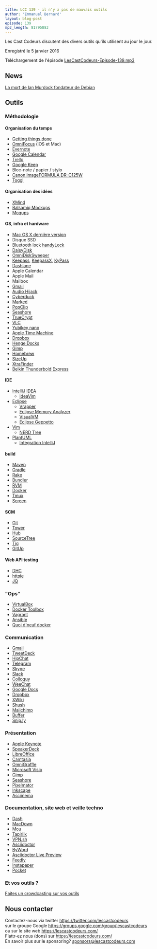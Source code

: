 ```yaml
---
title: LCC 139 - il n'y a pas de mauvais outils
author: 'Emmanuel Bernard'
layout: blog-post
episode: 139
mp3_length: 81795883
---
```

Les Cast Codeurs discutent des divers outils qu'ils utilisent au jour le jour.

Enregistré le 5 janvier 2016

Téléchargement de l'épisode [LesCastCodeurs-Episode-139.mp3](http://traffic.libsyn.com/lescastcodeurs/LesCastCodeurs-Episode-139.mp3)

## News

[La mort de Ian Murdock fondateur de Debian](http://arstechnica.co.uk/information-technology/2015/12/ian-murdock-father-of-debian-dead-at-42/)  

##  Outils

### Méthodologie

#### Organisation du temps

* [Getting things done](https://en.wikipedia.org/wiki/Getting_Things_Done)
* [OmniFocus](https://www.omnigroup.com/omnifocus/) (iOS et Mac)
* [Evernote](https://evernote.com/)
* [Google Calendar](http://calendar.google.com/)
* [Trello](https://trello.com)
* [Google Keep](https://keep.google.com/)
* Bloc-note / papier / stylo
* [Canon imageFORMULA DR-C125W](http://www.canon.fr/scanners/document-scanners/imageformula_dr-c125w/)
* [Toggl](https://www.toggl.com)

####  Organisation des idées

* [XMind](http://www.xmind.net)  
* [Balsamiq Mockups](https://balsamiq.com/products/mockups/)
* [Moqups](https://moqups.com)

#### OS, infra et hardware

* [Mac OS X dernière version](http://www.apple.com/osx/)
* Disque SSD
* Bluetooth lock [handyLock](http://lifehacker.com/handylock-locks-your-mac-when-you-walk-away-unlocks-wh-1636617496)
* [DaisyDisk](https://daisydiskapp.com)
* [OmniDiskSweeper](https://www.omnigroup.com/applications/omnidisksweeper/)
* [Keepass](http://keepass.info), [KeepassX](https://www.keepassx.org), [KyPass](https://itunes.apple.com/us/app/kypass-3/id536560380?mt=8)
* [Dashlane](https://www.dashlane.com)
* Apple Calendar
* Apple Mail
* Mailbox
* [Gmail](https://mail.google.com)
* [Audio Hijack](http://www.rogueamoeba.com/audiohijack/)
* [Cyberduck](https://cyberduck.io)
* [Marked](http://marked2app.com)
* [PopClip](http://pilotmoon.com/popclip/)
* [Seashore](http://seashore.sourceforge.net/The_Seashore_Project/About.html)
* [TrueCrypt](https://truecrypt.ch)
* [VLC](http://www.videolan.org/vlc/)
* [Yubikey nano](https://www.yubico.com)
* [Apple Time Machine](https://en.wikipedia.org/wiki/Time_Machine_\(OS_X\))
* [Dropbox](https://www.dropbox.com)
* [Henge Docks](http://eu.hengedocks.com)
* [Gimp](http://www.gimp.org/downloads/)
* [Homebrew](http://brew.sh) 
* [SizeUp](http://www.irradiatedsoftware.com/sizeup/)
* [XtraFinder](http://www.trankynam.com/xtrafinder/)
* [Belkin Thunderbold Express](http://www.belkin.com/au/p/P-F4U055/)


#### IDE

* [IntelliJ IDEA](https://www.jetbrains.com/idea/)
    * [IdeaVim](http://plugins.jetbrains.com/plugin/?id=164)
* [Eclipse](https://eclipse.org/ide/)
    * [Vrapper](http://vrapper.sourceforge.net/home/)
    * [Eclipse Memory Analyzer](http://www.eclipse.org/mat/)
    * [VisualVM](http://visualvm.java.net)
    * [Eclipse Geppetto](https://puppetlabs.com/blog/geppetto-a-puppet-ide)
* [Vim](http://www.vim.org)
    * [NERD Tree](https://github.com/scrooloose/nerdtree)
* [PlantUML](http://plantuml.com)
    * [Integration IntelliJ](http://plugins.jetbrains.com/plugin/?idea&id=7017)

#### build

* [Maven](https://maven.apache.org)
* [Gradle](http://gradle.org)
* [Rake](http://rake.rubyforge.org)
* [Bundler](http://bundler.io)
* [RVM](https://rvm.io)
* [Docker](https://www.docker.com)
* [Tmux](http://tmux.github.io)
* [Screen](http://linuxcommand.org/man_pages/screen1.html)

#### SCM


* [Git](https://git-scm.com)
* [Tower](http://www.git-tower.com)
* [Hub](https://hub.github.com)
* [SourceTree](https://www.sourcetreeapp.com)
* [Tig](http://jonas.nitro.dk/tig/)
* [GitUp](http://gitup.co)

#### Web API testing

* [DHC](https://dhc.restlet.com)
* [httpie](http://httpie.org)
* [JQ](https://stedolan.github.io/jq/)

### "Ops"

* [VirtualBox](https://www.virtualbox.org)
* [Docker Toolbox](https://www.docker.com/docker-toolbox)
* [Vagrant](https://www.vagrantup.com)
* [Ansible](http://www.ansible.com)
* [Quoi d'neuf docker](http://youtube.com/c/Quoideneufdocker)

### Communication

* [Gmail](http://mail.google.com/)
* [TweetDeck](https://tweetdeck.twitter.com)
* [HipChat](https://www.hipchat.com)
* [Telegram](https://telegram.org)
* [Skype](http://www.skype.com/)
* [Slack](https://slack.com)
* [Colloquy](http://colloquy.info)
* [WeeChat](https://weechat.org)
* [Google Docs](https://docs.google.com)
* [Dropbox](https://www.dropbox.com/)
* [XWiki](http://www.xwiki.com/)
* [Shush](https://itunes.apple.com/us/app/shush-microphone-manager/id496437906?mt=12)
* [Mailchimp](http://mailchimp.com)
* [Buffer](https://buffer.com)
* [Snip.ly](http://snip.ly)

### Présentation

* [Apple Keynote](https://itunes.apple.com/us/app/keynote/id409183694?mt=12&ign-mpt=uo%3D4)
* [SpeakerDeck](https://speakerdeck.com)
* [LibreOffice](http://www.libreoffice.org)
* [Camtasia](https://www.techsmith.com/camtasia.html)
* [OmniGraffle](https://www.omnigroup.com/omnigraffle/)
* [Microsoft Visio](http://visio.microsoft.com/)
* [Gimp](http://www.gimp.org/downloads/)
* [Seashore](http://seashore.sourceforge.net/The_Seashore_Project/About.html)
* [Pixelmator](http://www.pixelmator.com/mac/)
* [Inkscape](https://inkscape.org)
* [Asciinema](https://asciinema.org)

### Documentation, site web et veille techno

* [Dash](https://kapeli.com/dash)
* [MacDown](http://macdown.uranusjr.com)
* [Mou](http://25.io/mou/)
* [Tapiriik](https://tapiriik.com)
* [VPN.sh](https://vpn.sh)
* [Asciidoctor](http://asciidoctor.org)
* [ByWord](http://bywordapp.com)
* [Asciidoctor Live Preview](https://chrome.google.com/webstore/detail/asciidoctorjs-live-previe/iaalpfgpbocpdfblpnhhgllgbdbchmia)
* [Feedly](http://feedly.com/)
* [Instapaper](https://www.instapaper.com)
* [Pocket](https://getpocket.com)

### Et vos outils ?

[Faites un crowdcasting sur vos outils](https://lescastcodeurs.com/crowdcasting/)

## Nous contacter

Contactez-nous via twitter <https://twitter.com/lescastcodeurs>  
sur le groupe Google <https://groups.google.com/group/lescastcodeurs>  
ou sur le site web <https://lescastcodeurs.com/>  
Flattr-ez nous (dons) sur <https://lescastcodeurs.com/>  
En savoir plus sur le sponsoring? sponsors@lescastcodeurs.com  
